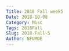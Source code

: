 ```yaml
---
Title: 2018 Fall week5
Date: 2018-10-08
Category: Misc
Tags: 2018Fall
Slug: 2018-Fall-5
Author: NFUMDE
---
```



